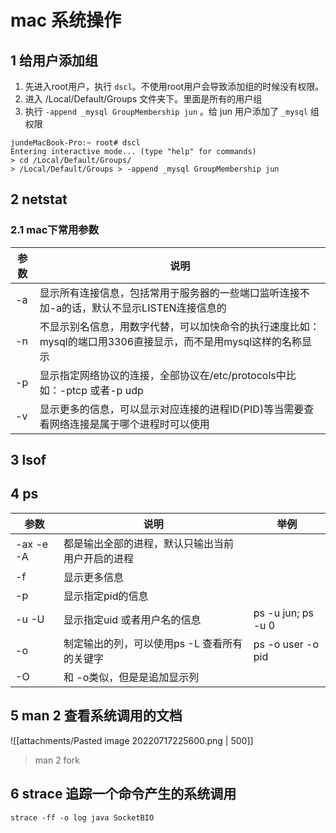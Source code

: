 # mac 系统操作
## 1 给用户添加组
1. 先进入root用户，执行 `dscl`。不使用root用户会导致添加组的时候没有权限。
2. 进入 /Local/Default/Groups 文件夹下。里面是所有的用户组
3. 执行 `-append _mysql GroupMembership jun` 。给 jun 用户添加了 `_mysql` 组权限
```shell
jundeMacBook-Pro:~ root# dscl
Entering interactive mode... (type "help" for commands)
> cd /Local/Default/Groups/
> /Local/Default/Groups > -append _mysql GroupMembership jun
```


## 2 netstat
### 2.1 mac下常用参数
| 参数 | 说明                                                                                                           |
| ---- | -------------------------------------------------------------------------------------------------------------- |
| -a   | 显示所有连接信息，包括常用于服务器的一些端口监听连接不加-a的话，默认不显示LISTEN连接信息的                     |
| -n   | 不显示别名信息，用数字代替，可以加快命令的执行速度比如：mysql的端口用3306直接显示，而不是用mysql这样的名称显示 |
| -p   | 显示指定网络协议的连接，全部协议在/etc/protocols中比如：-ptcp 或者-p udp                                       |
| -v   | 显示更多的信息，可以显示对应连接的进程ID(PID)等当需要查看网络连接是属于哪个进程时可以使用                      |

## 3 lsof


## 4 ps
| 参数      | 说明                                             | 举例               |
| --------- | ------------------------------------------------ | ------------------ |
| -ax -e -A | 都是输出全部的进程，默认只输出当前用户开启的进程 |                    |
| -f        | 显示更多信息                                     |                    |
| -p        | 显示指定pid的信息                                |                    |
| -u  -U    | 显示指定uid 或者用户名的信息                     | ps -u jun; ps -u 0 |
| -o        | 制定输出的列，可以使用ps -L 查看所有的关键字     | ps -o user -o pid  |
| -O        | 和 -o类似，但是是追加显示列                      |                    |


## 5 man 2 查看系统调用的文档
![[attachments/Pasted image 20220717225600.png | 500]]
> man 2 fork


## 6 strace 追踪一个命令产生的系统调用
```shell
strace -ff -o log java SocketBIO
```